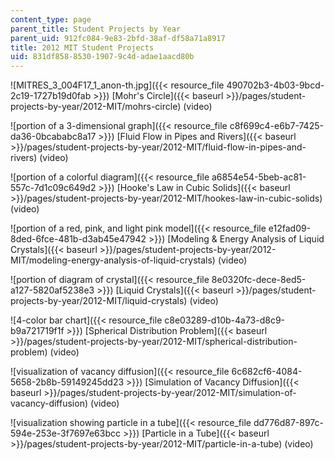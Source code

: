 ```yaml
---
content_type: page
parent_title: Student Projects by Year
parent_uid: 912fc084-9e83-2bfd-38af-df58a71a8917
title: 2012 MIT Student Projects
uid: 831df858-8530-1907-9c4d-adae1aacd80b
---
```


![MITRES_3_004F17_1_anon-th.jpg]({{< resource_file 490702b3-4b03-9bcd-2c19-1727b19d0fab >}}) [Mohr's Circle]({{< baseurl >}}/pages/student-projects-by-year/2012-MIT/mohrs-circle) (video)

![portion of a 3-dimensional graph]({{< resource_file c8f699c4-e6b7-7425-da36-0bcababc8a17 >}}) [Fluid Flow in Pipes and Rivers]({{< baseurl >}}/pages/student-projects-by-year/2012-MIT/fluid-flow-in-pipes-and-rivers) (video)

![portion of a colorful diagram]({{< resource_file a6854e54-5beb-ac81-557c-7d1c09c649d2 >}}) [Hooke's Law in Cubic Solids]({{< baseurl >}}/pages/student-projects-by-year/2012-MIT/hookes-law-in-cubic-solids) (video)

![portion of a red, pink, and light pink model]({{< resource_file e12fad09-8ded-6fce-481b-d3ab45e47942 >}}) [Modeling & Energy Analysis of Liquid Crystals]({{< baseurl >}}/pages/student-projects-by-year/2012-MIT/modeling-energy-analysis-of-liquid-crystals) (video)

![portion of diagram of crystal]({{< resource_file 8e0320fc-dece-8ed5-a127-5820af5238e3 >}}) [Liquid Crystals]({{< baseurl >}}/pages/student-projects-by-year/2012-MIT/liquid-crystals) (video)

![4-color bar chart]({{< resource_file c8e03289-d10b-4a73-d8c9-b9a721719f1f >}}) [Spherical Distribution Problem]({{< baseurl >}}/pages/student-projects-by-year/2012-MIT/spherical-distribution-problem) (video)

![visualization of vacancy diffusion]({{< resource_file 6c682cf6-4084-5658-2b8b-59149245dd23 >}}) [Simulation of Vacancy Diffusion]({{< baseurl >}}/pages/student-projects-by-year/2012-MIT/simulation-of-vacancy-diffusion) (video)

![visualization showing particle in a tube]({{< resource_file dd776d87-897c-594e-253e-3f7697e63bcc >}}) [Particle in a Tube]({{< baseurl >}}/pages/student-projects-by-year/2012-MIT/particle-in-a-tube) (video)